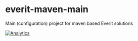 everit-maven-main
=================

Main (configuration) project for maven based Everit solutions

[![Analytics](https://ga-beacon.appspot.com/UA-15041869-4/everit-org/everit-maven-main)](https://github.com/igrigorik/ga-beacon)
